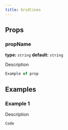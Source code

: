```yaml
---
title: Gridlines
---
```



## Props

### propName
**type:** `string`
**default:** `string`

Description

```jsx
Example of prop
```




## Examples


### Example 1
Description

```jsx
Code
```

[ChartData]: /docs/data/ChartData

